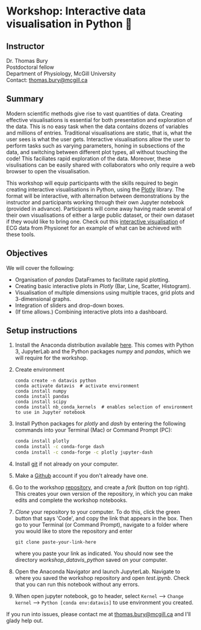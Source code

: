 # Workshop: Interactive data visualisation in Python :snake:

## Instructor
Dr. Thomas Bury <br>
Postdoctoral fellow <br>
Department of Physiology, McGill University <br>
Contact: thomas.bury@mcgill.ca

## Summary				
Modern scientific methods give rise to vast quantities of data. Creating effective visualisations is essential for both presentation and exploration of the data. This is no easy task when the data contains dozens of variables and millions of entries. Traditional visualisations are static, that is, what the user sees is what the user gets. Interactive visualisations allow the user to perform tasks such as varying parameters, honing in subsections of the data, and switching between different plot types, all without touching the code! This faciliates rapid exploration of the data. Moreover, these visulisations can be easily shared with collaborators who only require a web browser to open the visualisation.	

This workshop will equip participants with the skills required to begin creating interactive visualisations in Python, using the [Plotly](https://plotly.com/python/) library. The format will be interactive, with alternation between demonstrations by the instructor and participants working through their own Jupyter notebook (provided in advance). Participants will come away having made several of their own visualisations of either a large public dataset, or their own dataset if they would like to bring one. Check out this [interactive visualisation](https://ecg-dashboard-medium.herokuapp.com/) of ECG data from Physionet for an example of what can be achieved with these tools.

## Objectives		
We will cover the following:
- Organisation of *pandas* DataFrames to facilitate rapid plotting.
- Creating basic interactive plots in *Plotly* (Bar, Line, Scatter, Histogram).
- Visualisation of multiple dimensions using multiple traces, grid plots and 3-dimensional graphs.
- Integration of sliders and drop-down boxes.
- (If time allows.) Combining interactive plots into a dashboard.

## Setup instructions

1. Install the Anaconda distribution available [here](https://www.anaconda.com/products/distribution). This comes with Python 3, JupyterLab and the Python packages *numpy* and *pandas*, which we will require for the workshop.

1. Create environment
   ```
   conda create -n datavis python
   conda activate datavis  # activate environment
   conda install numpy 
   conda install pandas
   conda install scipy
   conda install nb_conda_kernels  # enables selection of environment to use in Jupyter notebook
   ```

1. Install Python packages for *plotly* and *dash* by entering the following commands into your Terminal (Mac) or Command Prompt (PC):

   ```bash
   conda install plotly
   conda install -c conda-forge dash
   conda install -c conda-forge -c plotly jupyter-dash

1. Install [git](https://git-scm.com/book/en/v2/Getting-Started-Installing-Git) if not already on your computer.

1. Make a [Github](https://github.com/) account if you don't already have one.

1. Go to the workshop [repository](https://github.com/ThomasMBury/workshop_datavis_python), and create a *fork* (button on top right). This creates your own version of the repository, in which you can make edits and complete the workshop notebooks.

1. *Clone* your repository to your computer. To do this, click the green button that says 'Code', and copy the link that appears in the box. Then go to your Terminal (or Command Prompt), navigate to a folder where you would like to store the repository and enter

   ```
   git clone paste-your-link-here
   ```
   where you paste your link as indicated. You should now see the directory *workshop_datavis_python* saved on your computer.

1. Open the Anaconda Navigator and launch JupyterLab. Navigate to where you saved the workshop repository and open *test.ipynb*. Check that you can run this notebook without any errors.

1. When open jupyter notebook, go to header, select `Kernel` --> `Change kernel` --> `Python [conda env:datavis]` to use environment you created.

If you run into issues, please contact me at thomas.bury@mcgill.ca and I'll glady help out.

